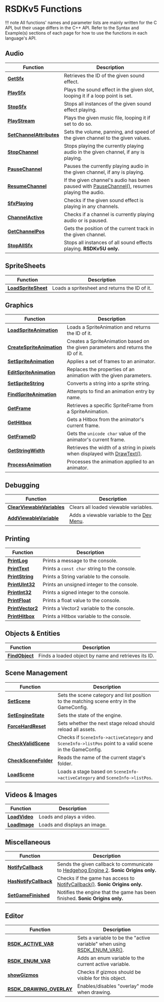 # RSDKv5 Functions

!!! note
    All functions' names and parameter lists are mainly written for the C API, but their usage differs in the C++ API. Refer to the Syntax and Example(s) sections of each page for how to use the functions in each language's API.

## Audio
| Function                                                  | Description                                                                                                           |
| --------------------------------------------------------- | --------------------------------------------------------------------------------------------------------------------- |
| [**GetSfx**](Audio/GetSfx.md)                             | Retrieves the ID of the given sound effect.                                                                           |
| [**PlaySfx**](Audio/PlaySfx.md)                           | Plays the sound effect in the given slot, looping it if a loop point is set.                                          |
| [**StopSfx**](Audio/StopSfx.md)                           | Stops all instances of the given sound effect playing.                                                                |
| [**PlayStream**](Audio/PlayStream.md)                     | Plays the given music file, looping it if set to do so.                                                               |
| [**SetChannelAttributes**](Audio/SetChannelAttributes.md) | Sets the volume, panning, and speed of the given channel to the given values.                                         |
| [**StopChannel**](Audio/StopChannel.md)                   | Stops playing the currently playing audio in the given channel, if any is playing.                                    |
| [**PauseChannel**](Audio/PauseChannel.md)                 | Pauses the currently playing audio in the given channel, if any is playing.                                           |
| [**ResumeChannel**](Audio/ResumeChannel.md)               | If the given channel's audio has been paused with [PauseChannel()](Audio/PauseChannel.md), resumes playing the audio. |
| [**SfxPlaying**](Audio/SfxPlaying.md)                     | Checks if the given sound effect is playing in any channels.                                                          |
| [**ChannelActive**](Audio/ChannelActive.md)               | Checks if a channel is currently playing audio or is paused.                                                          |
| [**GetChannelPos**](Audio/GetChannelPos.md)               | Gets the position of the current track in the given channel.                                                          |
| [**StopAllSfx**](Audio/StopAllSfx.md)                     | Stops all instances of all sound effects playing. **RSDKv5U only.**                                                   |

## SpriteSheets
| Function                                               | Description                                   |
| ------------------------------------------------------ | --------------------------------------------- |
| [**LoadSpriteSheet**](SpriteSheets/LoadSpriteSheet.md) | Loads a spritesheet and returns the ID of it. |

## Graphics
| Function                                                       | Description                                                                       |
| -------------------------------------------------------------- | --------------------------------------------------------------------------------- |
| [**LoadSpriteAnimation**](Graphics/LoadSpriteAnimation.md)     | Loads a SpriteAnimation and returns the ID of it.                                 |
| [**CreateSpriteAnimation**](Graphics/CreateSpriteAnimation.md) | Creates a SpriteAnimation based on the given parameters and returns the ID of it. |
| [**SetSpriteAnimation**](Graphics/SetSpriteAnimation.md)       | Applies a set of frames to an animator.                                           |
| [**EditSpriteAnimation**](Graphics/EditSpriteAnimation.md)     | Replaces the properties of an animation with the given parameters.                |
| [**SetSpriteString**](Graphics/SetSpriteString.md)             | Converts a string into a sprite string.                                           |
| [**FindSpriteAnimation**](Graphics/FindSpriteAnimation.md)     | Attempts to find an animation entry by name.                                      |
| [**GetFrame**](Graphics/GetFrame.md)                           | Retrieves a specific SpriteFrame from a SpriteAnimation.                          |
| [**GetHitbox**](Graphics/GetHitbox.md)                         | Gets a Hitbox from the animator's current frame.                                  |
| [**GetFrameID**](Graphics/GetFrameID.md)                       | Gets the `unicode char` value of the animator's current frame.                    |
| [**GetStringWidth**](Graphics/GetStringWidth.md)               | Retrieves the width of a string in pixels when displayed with [DrawText()](TODO).   |
| [**ProcessAnimation**](Graphics/ProcessAnimation.md)           | Processes the animation applied to an animator.                                   |

## Debugging
| Function                                                          | Description                                                         |
| ----------------------------------------------------------------- | ------------------------------------------------------------------- |
| [**ClearViewableVariables**](Debugging/ClearViewableVariables.md) | Clears all loaded viewable variables.                               |
| [**AddViewableVariable**](Debugging/AddViewableVariable.md)       | Adds a viewable variable to the [Dev Menu](../Overview/DevMenu.md). |

## Printing
| Function                                     | Description                                  |
| -------------------------------------------- | -------------------------------------------- |
| [**PrintLog**](Printing/PrintLog.md)         | Prints a message to the console.             |
| [**PrintText**](Printing/PrintText.md)       | Prints a `const char` string to the console. |
| [**PrintString**](Printing/PrintString.md)   | Prints a String variable to the console.     |
| [**PrintUInt32**](Printing/PrintUInt32.md)   | Prints an unsigned integer to the console.   |
| [**PrintInt32**](Printing/PrintInt32.md)     | Prints a signed integer to the console.      |
| [**PrintFloat**](Printing/PrintFloat.md)     | Prints a float value to the console.         |
| [**PrintVector2**](Printing/PrintVector2.md) | Prints a Vector2 variable to the console.    |
| [**PrintHitbox**](Printing/PrintHitbox.md)   | Prints a Hitbox variable to the console.     |

## Objects & Entities
| Function                               | Description                                         |
| -------------------------------------- | --------------------------------------------------- |
| [**FindObject**](Object/FindObject.md) | Finds a loaded object by name and retrieves its ID. |

## Scene Management
| Function                                           | Description                                                                                              |
| -------------------------------------------------- | -------------------------------------------------------------------------------------------------------- |
| [**SetScene**](Stages/SetScene.md)                 | Sets the scene category and list position to the matching scene entry in the GameConfig.                 |
| [**SetEngineState**](Stages/SetEngineState.md)     | Sets the state of the engine.                                                                            |
| [**ForceHardReset**](Stages/ForceHardReset.md)     | Sets whether the next stage reload should reload all assets.                                             |
| [**CheckValidScene**](Stages/CheckValidScene.md)   | Checks if `SceneInfo->activeCategory` and `SceneInfo->listPos` point to a valid scene in the GameConfig. |
| [**CheckSceneFolder**](Stages/CheckSceneFolder.md) | Reads the name of the current stage's folder.                                                            |
| [**LoadScene**](Stages/LoadScene.md)               | Loads a stage based on `SceneInfo->activeCategory` and `SceneInfo->listPos`.                             |

## Videos & Images
| Function                             | Description                  |
| ------------------------------------ | ---------------------------- |
| [**LoadVideo**](Videos/LoadVideo.md) | Loads and plays a video.     |
| [**LoadImage**](Videos/LoadImage.md) | Loads and displays an image. |

## Miscellaneous
| Function                                           | Description                                                                                                                     |
| -------------------------------------------------- | ------------------------------------------------------------------------------------------------------------------------------- |
| [**NotifyCallback**](Misc/NotifyCallback.md)       | Sends the given callback to communicate to [Hedgehog Engine 2](/Games/SonicOrigins/HedgehogEngine2.md). **Sonic Origins only.** |
| [**HasNotifyCallback**](Misc/HasNotifyCallback.md) | Checks if the game has access to [NotifyCallback()](Misc/NotifyCallback.md). **Sonic Origins only.**                            |
| [**SetGameFinished**](Misc/SetGameFinished.md)     | Notifies the engine that the game has been finished. **Sonic Origins only.**                                                    |

## Editor
| Function                                                   | Description                                                                                      |
| ---------------------------------------------------------- | ------------------------------------------------------------------------------------------------ |
| [**RSDK_ACTIVE_VAR**](Editor/RSDK_ACTIVE_VAR.md)           | Sets a variable to be the "active variable" when using [RSDK_ENUM_VAR()](Editor/RSDK_ENUM_VAR.md). |
| [**RSDK_ENUM_VAR**](Editor/RSDK_ENUM_VAR.md)               | Adds an enum variable to the current active variable.                                            |
| [**showGizmos**](Editor/showGizmos.md)                     | Checks if gizmos should be visible for this object.                                              |
| [**RSDK_DRAWING_OVERLAY**](Editor/RSDK_DRAWING_OVERLAY.md) | Enables/disables "overlay" mode when drawing.                                                    |